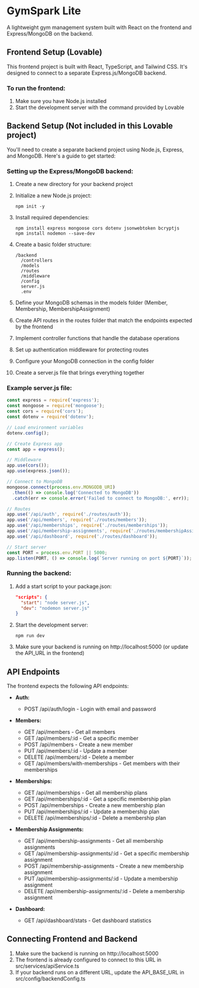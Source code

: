 
# GymSpark Lite

A lightweight gym management system built with React on the frontend and Express/MongoDB on the backend.

## Frontend Setup (Lovable)

This frontend project is built with React, TypeScript, and Tailwind CSS. It's designed to connect to a separate Express.js/MongoDB backend.

### To run the frontend:

1. Make sure you have Node.js installed
2. Start the development server with the command provided by Lovable

## Backend Setup (Not included in this Lovable project)

You'll need to create a separate backend project using Node.js, Express, and MongoDB. Here's a guide to get started:

### Setting up the Express/MongoDB backend:

1. Create a new directory for your backend project
2. Initialize a new Node.js project:
   ```
   npm init -y
   ```
3. Install required dependencies:
   ```
   npm install express mongoose cors dotenv jsonwebtoken bcryptjs
   npm install nodemon --save-dev
   ```

4. Create a basic folder structure:
   ```
   /backend
     /controllers
     /models
     /routes
     /middleware
     /config
     server.js
     .env
   ```

5. Define your MongoDB schemas in the models folder (Member, Membership, MembershipAssignment)

6. Create API routes in the routes folder that match the endpoints expected by the frontend

7. Implement controller functions that handle the database operations

8. Set up authentication middleware for protecting routes

9. Configure your MongoDB connection in the config folder

10. Create a server.js file that brings everything together

### Example server.js file:

```javascript
const express = require('express');
const mongoose = require('mongoose');
const cors = require('cors');
const dotenv = require('dotenv');

// Load environment variables
dotenv.config();

// Create Express app
const app = express();

// Middleware
app.use(cors());
app.use(express.json());

// Connect to MongoDB
mongoose.connect(process.env.MONGODB_URI)
  .then(() => console.log('Connected to MongoDB'))
  .catch(err => console.error('Failed to connect to MongoDB:', err));

// Routes
app.use('/api/auth', require('./routes/auth'));
app.use('/api/members', require('./routes/members'));
app.use('/api/memberships', require('./routes/memberships'));
app.use('/api/membership-assignments', require('./routes/membershipAssignments'));
app.use('/api/dashboard', require('./routes/dashboard'));

// Start server
const PORT = process.env.PORT || 5000;
app.listen(PORT, () => console.log(`Server running on port ${PORT}`));
```

### Running the backend:

1. Add a start script to your package.json:
   ```json
   "scripts": {
     "start": "node server.js",
     "dev": "nodemon server.js"
   }
   ```

2. Start the development server:
   ```
   npm run dev
   ```

3. Make sure your backend is running on http://localhost:5000 (or update the API_URL in the frontend)

## API Endpoints

The frontend expects the following API endpoints:

- **Auth:**
  - POST /api/auth/login - Login with email and password

- **Members:**
  - GET /api/members - Get all members
  - GET /api/members/:id - Get a specific member
  - POST /api/members - Create a new member
  - PUT /api/members/:id - Update a member
  - DELETE /api/members/:id - Delete a member
  - GET /api/members/with-memberships - Get members with their memberships

- **Memberships:**
  - GET /api/memberships - Get all membership plans
  - GET /api/memberships/:id - Get a specific membership plan
  - POST /api/memberships - Create a new membership plan
  - PUT /api/memberships/:id - Update a membership plan
  - DELETE /api/memberships/:id - Delete a membership plan

- **Membership Assignments:**
  - GET /api/membership-assignments - Get all membership assignments
  - GET /api/membership-assignments/:id - Get a specific membership assignment
  - POST /api/membership-assignments - Create a new membership assignment
  - PUT /api/membership-assignments/:id - Update a membership assignment
  - DELETE /api/membership-assignments/:id - Delete a membership assignment

- **Dashboard:**
  - GET /api/dashboard/stats - Get dashboard statistics

## Connecting Frontend and Backend

1. Make sure the backend is running on http://localhost:5000
2. The frontend is already configured to connect to this URL in src/services/apiService.ts
3. If your backend runs on a different URL, update the API_BASE_URL in src/config/backendConfig.ts
